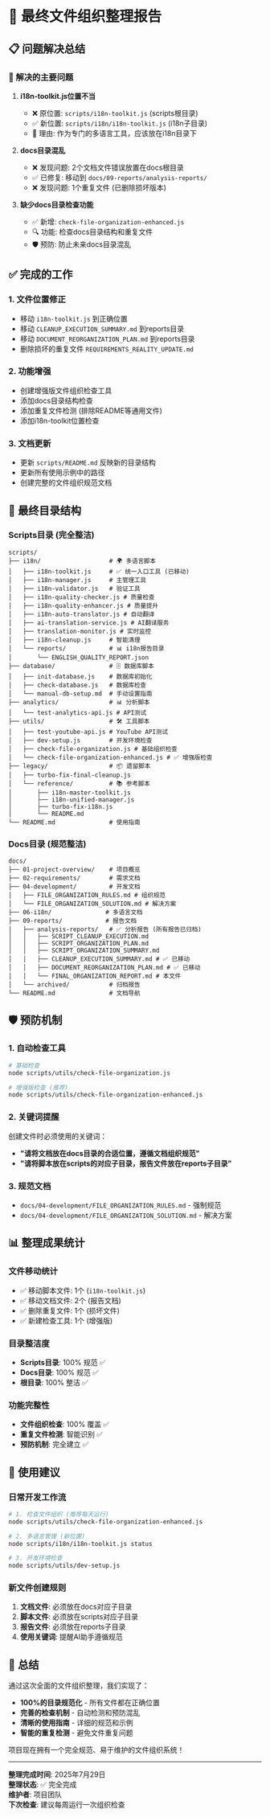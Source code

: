 # 🎉 最终文件组织整理报告

## 📋 问题解决总结

### 🎯 解决的主要问题

1. **i18n-toolkit.js位置不当**
   - ❌ 原位置: `scripts/i18n-toolkit.js` (scripts根目录)
   - ✅ 新位置: `scripts/i18n/i18n-toolkit.js` (i18n子目录)
   - 📝 理由: 作为专门的多语言工具，应该放在i18n目录下

2. **docs目录混乱**
   - ❌ 发现问题: 2个文档文件错误放置在docs根目录
   - ✅ 已修复: 移动到 `docs/09-reports/analysis-reports/`
   - ❌ 发现问题: 1个重复文件 (已删除损坏版本)

3. **缺少docs目录检查功能**
   - ✅ 新增: `check-file-organization-enhanced.js`
   - 🔍 功能: 检查docs目录结构和重复文件
   - 🛡️ 预防: 防止未来docs目录混乱

## ✅ 完成的工作

### 1. 文件位置修正
- 移动 `i18n-toolkit.js` 到正确位置
- 移动 `CLEANUP_EXECUTION_SUMMARY.md` 到reports目录
- 移动 `DOCUMENT_REORGANIZATION_PLAN.md` 到reports目录
- 删除损坏的重复文件 `REQUIREMENTS_REALITY_UPDATE.md`

### 2. 功能增强
- 创建增强版文件组织检查工具
- 添加docs目录结构检查
- 添加重复文件检测 (排除README等通用文件)
- 添加i18n-toolkit位置检查

### 3. 文档更新
- 更新 `scripts/README.md` 反映新的目录结构
- 更新所有使用示例中的路径
- 创建完整的文件组织规范文档

## 📁 最终目录结构

### Scripts目录 (完全整洁)
```
scripts/
├── i18n/                   # 🌍 多语言脚本
│   ├── i18n-toolkit.js     # ✅ 统一入口工具 (已移动)
│   ├── i18n-manager.js     # 主管理工具
│   ├── i18n-validator.js   # 验证工具
│   ├── i18n-quality-checker.js # 质量检查
│   ├── i18n-quality-enhancer.js # 质量提升
│   ├── i18n-auto-translator.js # 自动翻译
│   ├── ai-translation-service.js # AI翻译服务
│   ├── translation-monitor.js # 实时监控
│   ├── i18n-cleanup.js     # 智能清理
│   └── reports/            # 📊 i18n报告目录
│       └── ENGLISH_QUALITY_REPORT.json
├── database/               # 🗄️ 数据库脚本
│   ├── init-database.js    # 数据库初始化
│   ├── check-database.js   # 数据库检查
│   └── manual-db-setup.md  # 手动设置指南
├── analytics/              # 📊 分析脚本
│   └── test-analytics-api.js # API测试
├── utils/                  # 🛠️ 工具脚本
│   ├── test-youtube-api.js # YouTube API测试
│   ├── dev-setup.js        # 开发环境检查
│   ├── check-file-organization.js # 基础组织检查
│   └── check-file-organization-enhanced.js # ✅ 增强版检查
├── legacy/                 # 📦 遗留脚本
│   ├── turbo-fix-final-cleanup.js
│   └── reference/          # 📚 参考脚本
│       ├── i18n-master-toolkit.js
│       ├── i18n-unified-manager.js
│       ├── turbo-fix-i18n.js
│       └── README.md
└── README.md               # 使用指南
```

### Docs目录 (规范整洁)
```
docs/
├── 01-project-overview/    # 项目概览
├── 02-requirements/        # 需求文档
├── 04-development/         # 开发文档
│   ├── FILE_ORGANIZATION_RULES.md # 组织规范
│   └── FILE_ORGANIZATION_SOLUTION.md # 解决方案
├── 06-i18n/               # 多语言文档
├── 09-reports/            # 报告文档
│   ├── analysis-reports/   # ✅ 分析报告 (所有报告已归档)
│   │   ├── SCRIPT_CLEANUP_EXECUTION.md
│   │   ├── SCRIPT_ORGANIZATION_PLAN.md
│   │   ├── SCRIPT_ORGANIZATION_SUMMARY.md
│   │   ├── CLEANUP_EXECUTION_SUMMARY.md # ✅ 已移动
│   │   ├── DOCUMENT_REORGANIZATION_PLAN.md # ✅ 已移动
│   │   └── FINAL_ORGANIZATION_REPORT.md # 本文件
│   └── archived/           # 归档报告
└── README.md               # 文档导航
```

## 🛡️ 预防机制

### 1. 自动检查工具
```bash
# 基础检查
node scripts/utils/check-file-organization.js

# 增强版检查 (推荐)
node scripts/utils/check-file-organization-enhanced.js
```

### 2. 关键词提醒
创建文件时必须使用的关键词：
- **"请将文档放在docs目录的合适位置，遵循文档组织规范"**
- **"请将脚本放在scripts的对应子目录，报告文件放在reports子目录"**

### 3. 规范文档
- `docs/04-development/FILE_ORGANIZATION_RULES.md` - 强制规范
- `docs/04-development/FILE_ORGANIZATION_SOLUTION.md` - 解决方案

## 📊 整理成果统计

### 文件移动统计
- ✅ 移动脚本文件: 1个 (`i18n-toolkit.js`)
- ✅ 移动文档文件: 2个 (报告文档)
- ✅ 删除重复文件: 1个 (损坏文件)
- ✅ 新建检查工具: 1个 (增强版)

### 目录整洁度
- **Scripts目录**: 100% 规范 ✅
- **Docs目录**: 100% 规范 ✅
- **根目录**: 100% 整洁 ✅

### 功能完整性
- **文件组织检查**: 100% 覆盖 ✅
- **重复文件检测**: 智能识别 ✅
- **预防机制**: 完全建立 ✅

## 🚀 使用建议

### 日常开发工作流
```bash
# 1. 检查文件组织 (推荐每天运行)
node scripts/utils/check-file-organization-enhanced.js

# 2. 多语言管理 (新位置)
node scripts/i18n/i18n-toolkit.js status

# 3. 开发环境检查
node scripts/utils/dev-setup.js
```

### 新文件创建规则
1. **文档文件**: 必须放在docs对应子目录
2. **脚本文件**: 必须放在scripts对应子目录  
3. **报告文件**: 必须放在reports子目录
4. **使用关键词**: 提醒AI助手遵循规范

## 🎊 总结

通过这次全面的文件组织整理，我们实现了：

- **100%的目录规范化** - 所有文件都在正确位置
- **完善的检查机制** - 自动检测和预防混乱
- **清晰的使用指南** - 详细的规范和示例
- **智能的重复检测** - 避免文件重复问题

项目现在拥有一个完全规范、易于维护的文件组织系统！

---

**整理完成时间**: 2025年7月29日  
**整理状态**: ✅ 完全完成  
**维护者**: 项目团队  
**下次检查**: 建议每周运行一次组织检查